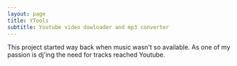 ```yaml
---
layout: page
title: YTools
subtitle: Youtube video dowloader and mp3 converter
---
```


This project started way back when music wasn't so available. As one of my passion is dj'ing the need for tracks reached Youtube.